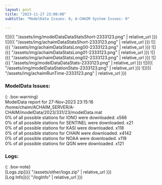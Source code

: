 ```yaml
---
layout: post
title: "2023-11-27 23:00:00"
subtitle: "ModelData Issues: 6; A-CHAIM System Issues: 0"

---
```


![]({{ "/assets/img/modelDataDataStatsShort-2333123.png" | relative_url }})
![]({{ "/assets/img/achaimDataStatsShort-2333123.png" | relative_url }})
![]({{ "/assets/img/achaimDataStatsLong00-2333123.png" | relative_url }})
![]({{ "/assets/img/achaimDataStatsLong01-2333123.png" | relative_url }})
![]({{ "/assets/img/achaimDataStatsLong02-2333123.png" | relative_url }})
![]({{ "/assets/img/modelDataDataStats-2333123.png" | relative_url }})
![]({{ "/assets/img/modelDataStationStats-2333123.png" | relative_url }})
![]({{ "/assets/img/achaimRunTime-2333123.png" | relative_url }})


### ModelData Issues:  
  
{: .box-warning}  
 ModelData report for 27-Nov-2023 23:15:16   
 /home/chaim/ACHAIM_SERVER/A-CHAIM/modelData/2023/331/23/modelData.mat   
 0% of all possible stations for IONO were downloaded. x566   
 0% of all possible stations for SENTINEL were downloaded. x21   
 0% of all possible stations for KASI were downloaded. x118   
 0% of all possible stations for CHAIN were downloaded. x4142   
 0% of all possible stations for NOAA were downloaded. x119   
 0% of all possible stations for QGN were downloaded. x121   
  


### Logs:  
  
{: .box-note}  
[Logs.zip]({{ "/assets/other/logs.zip" | relative_url }})  
[Log Info]({{ "/logInfo" | relative_url }})  
